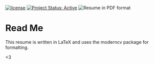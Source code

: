 [![license](https://img.shields.io/github/license/mashape/apistatus.svg)](https://github.com/lgeurts/Resume) [![Project Status: Active](http://www.repostatus.org/badges/latest/active.svg)](http://www.repostatus.org/#active) ![Resume in PDF format](https://img.shields.io/badge/resume-pdf-green.svg)

# Read Me

This resume is written in LaTeX and uses the moderncv package for formatting.

<3
